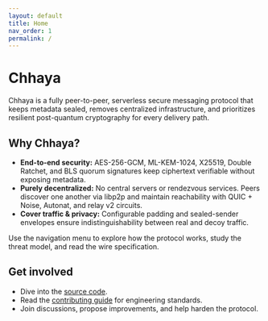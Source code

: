 ```yaml
---
layout: default
title: Home
nav_order: 1
permalink: /
---
```


# Chhaya

Chhaya is a fully peer-to-peer, serverless secure messaging protocol that keeps
metadata sealed, removes centralized infrastructure, and prioritizes resilient
post-quantum cryptography for every delivery path.

## Why Chhaya?

- **End-to-end security:** AES-256-GCM, ML-KEM-1024, X25519, Double Ratchet, and
  BLS quorum signatures keep ciphertext verifiable without exposing metadata.
- **Purely decentralized:** No central servers or rendezvous services. Peers
  discover one another via libp2p and maintain reachability with QUIC + Noise,
  Autonat, and relay v2 circuits.
- **Cover traffic & privacy:** Configurable padding and sealed-sender envelopes
  ensure indistinguishability between real and decoy traffic.

Use the navigation menu to explore how the protocol works, study the threat
model, and read the wire specification.

## Get involved

- Dive into the [source code](https://github.com/openxla/Chhaya).
- Read the [contributing guide](https://github.com/openxla/Chhaya/blob/main/CONTRIBUTING.md) for engineering standards.
- Join discussions, propose improvements, and help harden the protocol.
